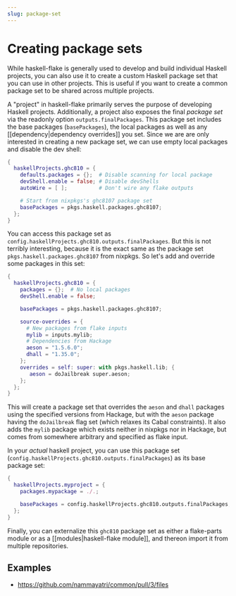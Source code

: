 ```yaml
---
slug: package-set
---
```


# Creating package sets

While haskell-flake is generally used to develop and build individual Haskell projects, you can also use it to create a custom Haskell package set that you can use in other projects. This is useful if you want to create a common package set to be shared across multiple projects.

A "project" in haskell-flake primarily serves the purpose of developing Haskell projects. Additionally, a project also exposes the final *package set* via the readonly option `outputs.finalPackages`. This package set includes the base packages (`basePackages`), the local packages as well as any [[dependency|dependency overrides]] you set. Since we are are only interested in creating a new package set, we can use empty local packages and disable the dev shell:

```nix
{
  haskellProjects.ghc810 = {
    defaults.packages = {};  # Disable scanning for local package
    devShell.enable = false; # Disable devShells
    autoWire = [ ];          # Don't wire any flake outputs

    # Start from nixpkgs's ghc8107 package set
    basePackages = pkgs.haskell.packages.ghc8107;
  };
}
```

You can access this package set as `config.haskellProjects.ghc810.outputs.finalPackages`. But this is not terribly interesting, because it is the exact same as the package set `pkgs.haskell.packages.ghc8107` from nixpkgs. So let's add and override some packages in this set:

```nix
{
  haskellProjects.ghc810 = {
    packages = {};  # No local packages
    devShell.enable = false;

    basePackages = pkgs.haskell.packages.ghc8107;

    source-overrides = {
      # New packages from flake inputs
      mylib = inputs.mylib;
      # Dependencies from Hackage
      aeson = "1.5.6.0";
      dhall = "1.35.0";
    };
    overrides = self: super: with pkgs.haskell.lib; {
       aeson = doJailbreak super.aeson;
    };
  };
}
```

This will create a package set that overrides the `aeson` and `dhall` packages using the specified versions from Hackage, but with the `aeson` package having the `doJailbreak` flag set (which relaxes its Cabal constraints).  It also adds the `mylib` package which exists neither in nixpkgs nor in Hackage, but comes from somewhere arbitrary and specified as flake input.

In your *actual* haskell project, you can use this package set (`config.haskellProjects.ghc810.outputs.finalPackages`) as its base package set:

```nix
{
  haskellProjects.myproject = {
    packages.mypackage = ./.;

    basePackages = config.haskellProjects.ghc810.outputs.finalPackages;
  };
}
```

Finally, you can externalize this `ghc810` package set as either a flake-parts module or as a [[modules|haskell-flake module]], and thereon import it from multiple repositories.

## Examples

- https://github.com/nammayatri/common/pull/3/files
